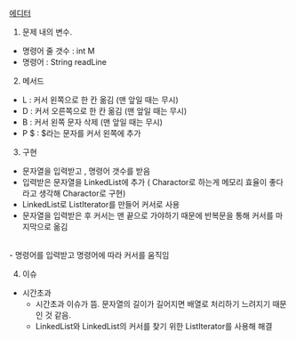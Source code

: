 <a href="https://www.acmicpc.net/problem/1406">에디터 </a>

1. 문제 내의 변수.
- 명령어 줄 갯수 : int M
- 명령어 : String readLine

2. 메서드
- L : 커서 왼쪽으로 한 칸 옮김 (맨 앞일 때는 무시)
- D : 커서 오른쪽으로 한 칸 옮김 (맨 앞일 때는 무시)
- B : 커서 왼쪽 문자 삭제 (맨 앞일 때는 무시)
- P $ : $라는 문자를 커서 왼쪽에 추가

3. 구현
- 문자열을 입력받고 , 명령어 갯수를 받음
- 입력받은 문자열을 LinkedList에 추가 ( Charactor로 하는게 메모리 효율이 좋다라고 생각해 Charactor로 구현)
- LinkedList로 ListIterator를 만들어 커서로 사용
- 문자열을 입력받은 후 커서는 맨 끝으로 가야하기 때문에 반복문을 통해 커서를 마지막으로 옮김  
<br> 
- 명령어를 입력받고 명령어에 따라 커서를 움직임

4. 이슈
- 시간초과
  - 시간초과 이슈가 뜸. 문자열의 길이가 길어지면 배열로 처리하기 느려지기 때문인 것 같음.
  - LinkedList와 LinkedList의 커서를 찾기 위한 ListIterator를 사용해 해결